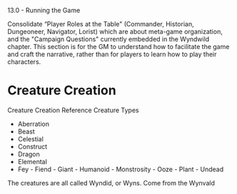 13.0 - Running the Game

Consolidate “Player Roles at the Table" (Commander, Historian, Dungeoneer, Navigator, Lorist) which are about meta-game organization, and the "Campaign Questions" currently embedded in the Wyndwild chapter. This section is for the GM to understand how to facilitate the game and craft the narrative, rather than for players to learn how to play their characters.


# Creature Creation
Creature Creation Reference 
Creature Types
- Aberration
- Beast
- Celestial
- Construct
- Dragon
- Elemental
- Fey - Fiend - Giant - Humanoid - Monstrosity - Ooze - Plant - Undead


The creatures are all called Wyndid, or Wyns. Come from the Wynvald